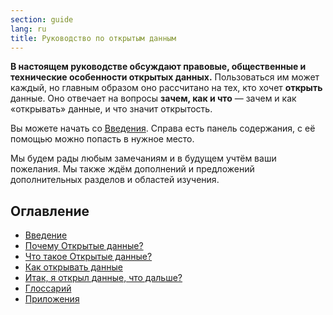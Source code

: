 ```yaml
---
section: guide
lang: ru
title: Руководство по открытым данным
---
```


**В настоящем руководстве обсуждают правовые, общественные и технические особенности открытых данных.** Пользоваться им может каждый, но главным образом оно рассчитано на тех, кто хочет **открыть** данные. Оно отвечает на вопросы **зачем, как и что** — зачем и как «открывать» данные, и что значит открытость.

Вы можете начать со [Введения](introduction/). Справа есть панель содержания, с её помощью можно попасть в нужное место.

Мы будем рады любым замечаниям и в будущем учтём ваши пожелания. Мы также ждём дополнений и предложений дополнительных разделов и областей изучения.

## Оглавление

-   [Введение](introduction/)
-   [Почему Открытые данные?](why-open-data/)
-   [Что такое Открытые данные?](what-is-open-data)
-   [Как открывать данные](how-to-open-up-data/)
-   [Итак, я открыл данные, что дальше?](following-up/)
-   [Глоссарий](glossary/)
-   [Приложения](appendices/)
